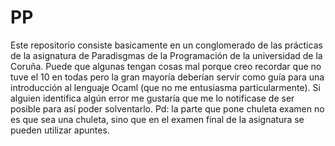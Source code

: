 # PP
Este repositorio consiste basicamente en un conglomerado de las prácticas de la asignatura de Paradisgmas de la Programación de la universidad de la Coruña.
Puede que algunas tengan cosas mal porque creo recordar que no tuve el 10 en todas pero la gran mayoría deberían servir como guía para una introducción al 
lenguaje Ocaml (que no me entusiasma particularmente).
Si alguien identifica algún error me gustaría que me lo notificase de ser posible para así poder solventarlo.
Pd: la parte que pone chuleta examen no es que sea una chuleta, sino que en el examen final de la asignatura se pueden utilizar apuntes.
